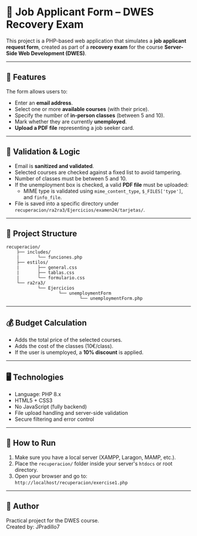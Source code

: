 # 📝 Job Applicant Form – DWES Recovery Exam

This project is a PHP-based web application that simulates a **job applicant request form**, created as part of a **recovery exam** for the course **Server-Side Web Development (DWES)**.

---

## 📌 Features

The form allows users to:

- Enter an **email address**.
- Select one or more **available courses** (with their price).
- Specify the number of **in-person classes** (between 5 and 10).
- Mark whether they are currently **unemployed**.
- **Upload a PDF file** representing a job seeker card.

---

## 🧠 Validation & Logic

- Email is **sanitized and validated**.
- Selected courses are checked against a fixed list to avoid tampering.
- Number of classes must be between 5 and 10.
- If the unemployment box is checked, a valid **PDF file** must be uploaded:
  - MIME type is validated using `mime_content_type`, `$_FILES['type']`, and `finfo_file`.
- File is saved into a specific directory under `recuperacion/ra2ra3/Ejercicios/examen24/tarjetas/`.

---

## 📂 Project Structure

```
recuperacion/
    ├── includes/
    |       └── funciones.php
    ├── estilos/
    |       ├── general.css
    |       ├── tablas.css 
    |       └── formulario.css
    └── ra2ra3/
            └── Ejercicios
                    └── unemploymentForm
                            └── unemploymentForm.php
```

---

## 💰 Budget Calculation

- Adds the total price of the selected courses.
- Adds the cost of the classes (10€/class).
- If the user is unemployed, a **10% discount** is applied.

---

## 🖥️ Technologies

- Language: PHP 8.x
- HTML5 + CSS3
- No JavaScript (fully backend)
- File upload handling and server-side validation
- Secure filtering and error control

---

## 🚀 How to Run

1. Make sure you have a local server (XAMPP, Laragon, MAMP, etc.).
2. Place the `recuperacion/` folder inside your server's `htdocs` or root directory.
3. Open your browser and go to:  
   `http://localhost/recuperacion/exercise1.php`

---

## 📧 Author

Practical project for the DWES course.  
Created by: JPradillo7